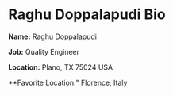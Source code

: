 # Raghu Doppalapudi Bio

**Name:** Raghu Doppalapudi

**Job:** Quality Engineer

**Location:** Plano, TX 75024 USA

**Favorite Location:" Florence, Italy
